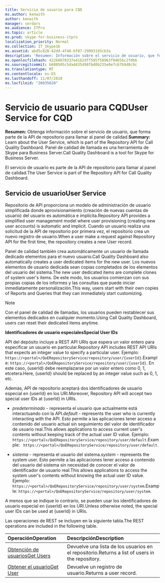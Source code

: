 ```yaml
---
title: Servicio de usuario para CQD
ms.author: kenwith
author: kenwith
manager: serdars
ms.audience: ITPro
ms.topic: article
ms.prod: skype-for-business-itpro
localization_priority: Normal
ms.collection: IT_Skype16
ms.assetid: abd5c828-42dd-4f48-bf87-29993193cb3a
description: 'Resumen: Información sobre el servicio de usuario, que forma parte de la API de repositorio para llamar al panel de calidad. Panel de calidad de llamada es una herramienta de Skype para Business Server.'
ms.openlocfilehash: 42268078337e41b2dff595f58963f94656c2fd66
ms.sourcegitcommit: b680505c5dad435d98fbd0b235e0e7c67b9d8c9c
ms.translationtype: MT
ms.contentlocale: es-ES
ms.lasthandoff: 11/07/2018
ms.locfileid: "26035620"
---
```

# <a name="user-service-for-cqd"></a><span data-ttu-id="7a1bc-104">Servicio de usuario para CQD</span><span class="sxs-lookup"><span data-stu-id="7a1bc-104">User Service for CQD</span></span>
 
<span data-ttu-id="7a1bc-105">**Resumen:** Obtenga información sobre el servicio de usuario, que forma parte de la API de repositorio para llamar al panel de calidad.</span><span class="sxs-lookup"><span data-stu-id="7a1bc-105">**Summary:** Learn about the User Service, which is part of the Repository API for Call Quality Dashboard.</span></span> <span data-ttu-id="7a1bc-106">Panel de calidad de llamada es una herramienta de Skype para Business Server.</span><span class="sxs-lookup"><span data-stu-id="7a1bc-106">Call Quality Dashboard is a tool for Skype for Business Server.</span></span>
  
<span data-ttu-id="7a1bc-107">El servicio de usuario es parte de la API de repositorio para llamar al panel de calidad.</span><span class="sxs-lookup"><span data-stu-id="7a1bc-107">The User Service is part of the Repository API for Call Quality Dashboard.</span></span>
  
## <a name="user-service"></a><span data-ttu-id="7a1bc-108">Servicio de usuario</span><span class="sxs-lookup"><span data-stu-id="7a1bc-108">User Service</span></span>

<span data-ttu-id="7a1bc-109">Repositorio de API proporciona un modelo de administración de usuario simplificada donde aprovisionamiento (creación de nuevas cuentas de usuario) del usuario es automática e implícita.</span><span class="sxs-lookup"><span data-stu-id="7a1bc-109">Repository API provides a simplified user management model where user provisioning (creating new user accounts) is automatic and implicit.</span></span> <span data-ttu-id="7a1bc-110">Cuando un usuario realiza una solicitud de la API de repositorio por primera vez, el repositorio crea un nuevo registro de usuario.</span><span class="sxs-lookup"><span data-stu-id="7a1bc-110">When a user make a request against Repository API for the first time, the repository creates a new User record.</span></span> 
  
<span data-ttu-id="7a1bc-111">Panel de calidad también crea automáticamente un usuario de llamada dedicado elementos para el nuevo usuario.</span><span class="sxs-lookup"><span data-stu-id="7a1bc-111">Call Quality Dashboard also automatically creates a user dedicated items for the new user.</span></span> <span data-ttu-id="7a1bc-112">Los nuevos elementos de usuario dedicada sean copias completados de los elementos del usuario del sistema.</span><span class="sxs-lookup"><span data-stu-id="7a1bc-112">The new user dedicated items are complete clones of system user's items.</span></span> <span data-ttu-id="7a1bc-113">De este modo, los usuarios comienzan con sus propias copias de los informes y las consultas que puede iniciar inmediatamente personalización.</span><span class="sxs-lookup"><span data-stu-id="7a1bc-113">This way, users start with their own copies of Reports and Queries that they can immediately start customizing.</span></span> 
  
> [!NOTE]
> <span data-ttu-id="7a1bc-114">Con el panel de calidad de llamadas, los usuarios pueden restablecer sus elementos dedicados en cualquier momento.</span><span class="sxs-lookup"><span data-stu-id="7a1bc-114">Using Call Quality Dashboard, users can reset their dedicated items anytime.</span></span> 
  
 <span data-ttu-id="7a1bc-115">**Identificadores de usuario especiales**</span><span class="sxs-lookup"><span data-stu-id="7a1bc-115">**Special User IDs**</span></span>
  
<span data-ttu-id="7a1bc-116">API del depósito incluye a REST API URIs que espera un valor entero para especificar un usuario en particular.</span><span class="sxs-lookup"><span data-stu-id="7a1bc-116">Repository API includes REST API URIs that expects an integer value to specify a particular user.</span></span> <span data-ttu-id="7a1bc-117">Ejemplo: `https://<portal>/QoERepositoryService/repository/user/{userId}`.</span><span class="sxs-lookup"><span data-stu-id="7a1bc-117">Example:  `https://<portal>/QoERepositoryService/repository/user/{userId}`.</span></span> <span data-ttu-id="7a1bc-118">En este caso, {userId} debe reemplazarse por un valor entero como 0, 1, etcetera.</span><span class="sxs-lookup"><span data-stu-id="7a1bc-118">Here, {userId} should be replaced by an integer value such as 0, 1, etc.</span></span>
  
<span data-ttu-id="7a1bc-119">Además, API de repositorio aceptará dos identificadores de usuario especial en {userId} en los URI.</span><span class="sxs-lookup"><span data-stu-id="7a1bc-119">Moreover, Repository API will accept two special user IDs at {userId} in URIs.</span></span>
  
-  <span data-ttu-id="7a1bc-120">*predeterminado* - representa el usuario que actualmente está interactuando con la API.</span><span class="sxs-lookup"><span data-stu-id="7a1bc-120">*default*  - represents the user who is currently interacting with the API.</span></span> <span data-ttu-id="7a1bc-121">Esto permite a las aplicaciones tener acceso a contenido del usuario actual sin seguimiento del valor de identificador de usuario real.</span><span class="sxs-lookup"><span data-stu-id="7a1bc-121">This allows applications to access current user's contents without keeping track of the actual user ID value.</span></span> <span data-ttu-id="7a1bc-122">Ejemplo: ` https://<portal>/QoERepositoryService/repository/user/default`.</span><span class="sxs-lookup"><span data-stu-id="7a1bc-122">Example: ` https://<portal>/QoERepositoryService/repository/user/default`.</span></span>
    
-  <span data-ttu-id="7a1bc-123">*sistema* - representa el usuario del sistema.</span><span class="sxs-lookup"><span data-stu-id="7a1bc-123">*system*  - represents the system user.</span></span> <span data-ttu-id="7a1bc-124">Esto permite a las aplicaciones tener acceso a contenido del usuario del sistema sin necesidad de conocer el valor de identificador de usuario real.</span><span class="sxs-lookup"><span data-stu-id="7a1bc-124">This allows applications to access the system user's contents without knowing the actual user ID value.</span></span> <span data-ttu-id="7a1bc-125">Ejemplo: `https://<portal>/QoERepositoryService/repository/user/system`.</span><span class="sxs-lookup"><span data-stu-id="7a1bc-125">Example: `https://<portal>/QoERepositoryService/repository/user/system`.</span></span>
    
<span data-ttu-id="7a1bc-126">A menos que se indique lo contrario, se pueden usar los identificadores de usuario especial en {userId} en los URI.</span><span class="sxs-lookup"><span data-stu-id="7a1bc-126">Unless otherwise noted, the special user IDs can be used at {userId} in URIs.</span></span> 
  
<span data-ttu-id="7a1bc-127">Las operaciones de REST se incluyen en la siguiente tabla.</span><span class="sxs-lookup"><span data-stu-id="7a1bc-127">The REST operations are included in the following table.</span></span>
  
|<span data-ttu-id="7a1bc-128">**Operación**</span><span class="sxs-lookup"><span data-stu-id="7a1bc-128">**Operation**</span></span>|<span data-ttu-id="7a1bc-129">**Descripción**</span><span class="sxs-lookup"><span data-stu-id="7a1bc-129">**Description**</span></span>|
|:-----|:-----|
|[<span data-ttu-id="7a1bc-130">Obtención de usuarios</span><span class="sxs-lookup"><span data-stu-id="7a1bc-130">Get Users</span></span>](get-users.md) <br/> |<span data-ttu-id="7a1bc-131">Devuelve una lista de los usuarios en el repositorio.</span><span class="sxs-lookup"><span data-stu-id="7a1bc-131">Returns a list of users in the repository.</span></span>  <br/> |
|[<span data-ttu-id="7a1bc-132">Obtener el usuario</span><span class="sxs-lookup"><span data-stu-id="7a1bc-132">Get User</span></span>](get-user.md) <br/> |<span data-ttu-id="7a1bc-133">Devuelve un registro de usuario.</span><span class="sxs-lookup"><span data-stu-id="7a1bc-133">Returns a user record.</span></span>  <br/> |
   

